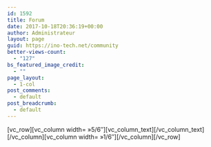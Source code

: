 ```yaml
---
id: 1592
title: Forum
date: 2017-10-18T20:36:19+00:00
author: Administrateur
layout: page
guid: https://ino-tech.net/community
better-views-count:
  - "127"
bs_featured_image_credit:
  - ""
page_layout:
  - 1-col
post_comments:
  - default
post_breadcrumb:
  - default
---
```

\[vc\_row\]\[vc\_column width= »5/6&Prime;\]\[vc\_column\_text\]\[/vc\_column\_text\]\[/vc\_column\]\[vc\_column width= »1/6&Prime;\]\[/vc\_column\]\[/vc\_row\]